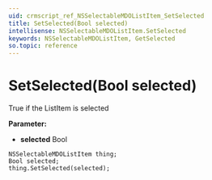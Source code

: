 ```yaml
---
uid: crmscript_ref_NSSelectableMDOListItem_SetSelected
title: SetSelected(Bool selected)
intellisense: NSSelectableMDOListItem.SetSelected
keywords: NSSelectableMDOListItem, GetSelected
so.topic: reference
---
```


# SetSelected(Bool selected)

True if the ListItem is selected

**Parameter:** 
 - **selected** Bool

```crmscript
NSSelectableMDOListItem thing;
Bool selected;
thing.SetSelected(selected);
```

